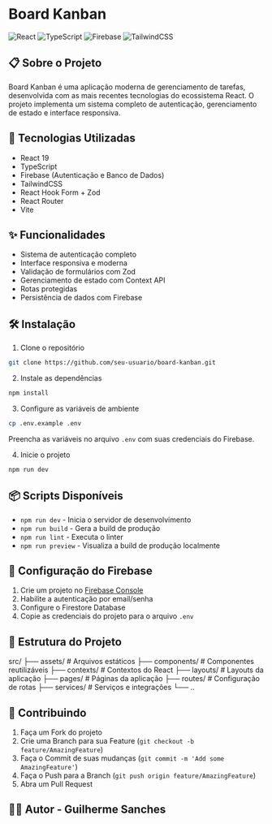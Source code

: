 # Board Kanban

![React](https://img.shields.io/badge/React-19-blue)
![TypeScript](https://img.shields.io/badge/TypeScript-5.8-blue)
![Firebase](https://img.shields.io/badge/Firebase-11.7-orange)
![TailwindCSS](https://img.shields.io/badge/TailwindCSS-4.1-38B2AC)

## 📋 Sobre o Projeto

Board Kanban é uma aplicação moderna de gerenciamento de tarefas, desenvolvida com as mais recentes tecnologias do ecossistema React. O projeto implementa um sistema completo de autenticação, gerenciamento de estado e interface responsiva.

## 🚀 Tecnologias Utilizadas

- React 19
- TypeScript
- Firebase (Autenticação e Banco de Dados)
- TailwindCSS
- React Hook Form + Zod
- React Router
- Vite

## ✨ Funcionalidades

- Sistema de autenticação completo
- Interface responsiva e moderna
- Validação de formulários com Zod
- Gerenciamento de estado com Context API
- Rotas protegidas
- Persistência de dados com Firebase

## 🛠️ Instalação

1. Clone o repositório

```bash
git clone https://github.com/seu-usuario/board-kanban.git
```

2. Instale as dependências

```bash
npm install
```

3. Configure as variáveis de ambiente

```bash
cp .env.example .env
```

Preencha as variáveis no arquivo `.env` com suas credenciais do Firebase.

4. Inicie o projeto

```bash
npm run dev
```

## 📦 Scripts Disponíveis

- `npm run dev` - Inicia o servidor de desenvolvimento
- `npm run build` - Gera a build de produção
- `npm run lint` - Executa o linter
- `npm run preview` - Visualiza a build de produção localmente

## 🔧 Configuração do Firebase

1. Crie um projeto no [Firebase Console](https://console.firebase.google.com)
2. Habilite a autenticação por email/senha
3. Configure o Firestore Database
4. Copie as credenciais do projeto para o arquivo `.env`

## 📁 Estrutura do Projeto

src/
├── assets/ # Arquivos estáticos
├── components/ # Componentes reutilizáveis
├── contexts/ # Contextos do React
├── layouts/ # Layouts da aplicação
├── pages/ # Páginas da aplicação
├── routes/ # Configuração de rotas
├── services/ # Serviços e integrações
└── ..

## 🤝 Contribuindo

1. Faça um Fork do projeto
2. Crie uma Branch para sua Feature (`git checkout -b feature/AmazingFeature`)
3. Faça o Commit de suas mudanças (`git commit -m 'Add some AmazingFeature'`)
4. Faça o Push para a Branch (`git push origin feature/AmazingFeature`)
5. Abra um Pull Request

## 👨‍💻 Autor - Guilherme Sanches
